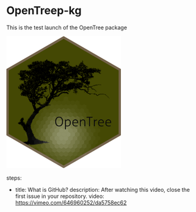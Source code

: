 # OpenTreep-kg
This is the test launch of the OpenTree package

<p align="left">
<img src = "openLogo.png" alt="foo" width="300">
</p> 

steps:
- title: What is GitHub?
  description: After watching this video, close the first issue in your repository.
  video: https://vimeo.com/646960252/da5758ec62
